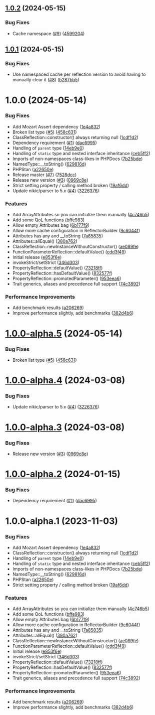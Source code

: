 ## [1.0.2](https://github.com/good-php/reflection/compare/v1.0.1...v1.0.2) (2024-05-15)


### Bug Fixes

* Cache namespace ([#9](https://github.com/good-php/reflection/issues/9)) ([4599204](https://github.com/good-php/reflection/commit/45992046c2a469f99de4d5ca8e648e718b9af480))

## [1.0.1](https://github.com/good-php/reflection/compare/v1.0.0...v1.0.1) (2024-05-15)


### Bug Fixes

* Use namespaced cache per reflection version to avoid having to manually clear it ([#8](https://github.com/good-php/reflection/issues/8)) ([b287bb5](https://github.com/good-php/reflection/commit/b287bb5018aff7d8ac3e1a378dac9e598957eb27))

# 1.0.0 (2024-05-14)


### Bug Fixes

* Add Mozart Assert dependency ([1e4a832](https://github.com/good-php/reflection/commit/1e4a83293306e4d6b53ea3a49cb0fcd78844dc0b))
* Broken list type ([#5](https://github.com/good-php/reflection/issues/5)) ([458c631](https://github.com/good-php/reflection/commit/458c631173bbe6a49e8fe9fbcde13a854a10108b))
* ClassReflection::constructor() always returning null ([1cdf1d2](https://github.com/good-php/reflection/commit/1cdf1d2e13d461be23cb8f5e856c37cea52a19e9))
* Dependency requirement ([#1](https://github.com/good-php/reflection/issues/1)) ([dac6995](https://github.com/good-php/reflection/commit/dac6995bde28956dddb8f4e00d130a0653aca6b5))
* Handling of `parent` type ([14eb9e0](https://github.com/good-php/reflection/commit/14eb9e0a1c4286b68be1a50c649532682f2690f8))
* Handling of `static` type and nested interface inheritance ([ceb5ff2](https://github.com/good-php/reflection/commit/ceb5ff2233f872d1af60fa5ea8b9004ededeba09))
* Imports of non-namespaces class-likes in PHPDocs ([7b25bde](https://github.com/good-php/reflection/commit/7b25bded98f1a4d93f86f226b4a3925f5407a8fe))
* NamedType::__toString() ([629816d](https://github.com/good-php/reflection/commit/629816dbbd65492f1805f9a7dfdd1f2b9ffa92dc))
* PHPStan ([a22650e](https://github.com/good-php/reflection/commit/a22650e0e4dacc918038b16e09b825f08bb500f6))
* Release master ([#7](https://github.com/good-php/reflection/issues/7)) ([7528dcc](https://github.com/good-php/reflection/commit/7528dccebfd2be998f24dda3421d5002d528df24))
* Release new version ([#3](https://github.com/good-php/reflection/issues/3)) ([0969c8e](https://github.com/good-php/reflection/commit/0969c8e44e338f680ca70a04fa09fba322b008f2))
* Strict setting property / calling method broken ([19af6dd](https://github.com/good-php/reflection/commit/19af6dd6c3109cf003026432a596699e4292241a))
* Update nikic/parser to 5.x ([#4](https://github.com/good-php/reflection/issues/4)) ([3226376](https://github.com/good-php/reflection/commit/3226376d071af03e5a3728df3f2f3778c984c3f4))


### Features

* Add ArrayAttributes so you can initialize them manually ([4c746b5](https://github.com/good-php/reflection/commit/4c746b599f60f6f0f7eea2b9cd7140f2d624fc1d))
* Add some QoL functions ([bffe983](https://github.com/good-php/reflection/commit/bffe983c113d6ade8f7008b729b8091a0da09822))
* Allow empty Attributes bag ([6b177f9](https://github.com/good-php/reflection/commit/6b177f94753b817ed163cc6cdb914597c9f70cce))
* Allow more cache configuration in ReflectorBuilder ([9c6044f](https://github.com/good-php/reflection/commit/9c6044f2edee7a837a6c71cc9d1c5a3a7ab619e2))
* Attributes has any and __toString ([7a85835](https://github.com/good-php/reflection/commit/7a85835a896dd384157df3c8f99aa7c3f09ce4ba))
* Attributes::allEqual() ([380a762](https://github.com/good-php/reflection/commit/380a762aab9637ed4a414916575741021b376759))
* ClassReflection::newInstanceWithoutConstructor() ([ae089fe](https://github.com/good-php/reflection/commit/ae089fed841d3fdda2c9d58ecdd2e933df0786ac))
* FunctionParameterReflection::defaultValue() ([cdd3f49](https://github.com/good-php/reflection/commit/cdd3f491e6daf54c67c0f6a238e336e347a7bfb3))
* Initial release ([e853f6e](https://github.com/good-php/reflection/commit/e853f6ed5e548f83c630ecd001b5419e4a60cc37))
* invokeStrict/setStrict ([346d303](https://github.com/good-php/reflection/commit/346d3035c0b1db6807a72bb42b5e0f2a0e601996))
* PropertyReflection::defaultValue() ([73218ff](https://github.com/good-php/reflection/commit/73218ffa98ebc92ca9fe2f21b41eece29e2a43fc))
* PropertyReflection::hasDefaultValue() ([832577f](https://github.com/good-php/reflection/commit/832577fac9078c2a63fe086114a62cf993eb412e))
* PropertyReflection::promotedParameter() ([953eea6](https://github.com/good-php/reflection/commit/953eea65c1cc9a4e70331fb8698c7b5991fb3bd0))
* Trait generics, aliases and precedence full support ([74c3892](https://github.com/good-php/reflection/commit/74c38920f7f78b18aea8665c53859554c0ecb8dc))


### Performance Improvements

* Add benchmark results ([a206269](https://github.com/good-php/reflection/commit/a206269e4c8f9fdde74ebcaa1e9a75696ccf4339))
* Improve performance slightly, add benchmarks ([382d4b6](https://github.com/good-php/reflection/commit/382d4b6fdc711cc073b8a33f8bcad71b24ac6b3d))

# [1.0.0-alpha.5](https://github.com/good-php/reflection/compare/v1.0.0-alpha.4...v1.0.0-alpha.5) (2024-05-14)


### Bug Fixes

* Broken list type ([#5](https://github.com/good-php/reflection/issues/5)) ([458c631](https://github.com/good-php/reflection/commit/458c631173bbe6a49e8fe9fbcde13a854a10108b))

# [1.0.0-alpha.4](https://github.com/good-php/reflection/compare/v1.0.0-alpha.3...v1.0.0-alpha.4) (2024-03-08)


### Bug Fixes

* Update nikic/parser to 5.x ([#4](https://github.com/good-php/reflection/issues/4)) ([3226376](https://github.com/good-php/reflection/commit/3226376d071af03e5a3728df3f2f3778c984c3f4))

# [1.0.0-alpha.3](https://github.com/good-php/reflection/compare/v1.0.0-alpha.2...v1.0.0-alpha.3) (2024-03-08)


### Bug Fixes

* Release new version ([#3](https://github.com/good-php/reflection/issues/3)) ([0969c8e](https://github.com/good-php/reflection/commit/0969c8e44e338f680ca70a04fa09fba322b008f2))

# [1.0.0-alpha.2](https://github.com/good-php/reflection/compare/v1.0.0-alpha.1...v1.0.0-alpha.2) (2024-01-15)


### Bug Fixes

* Dependency requirement ([#1](https://github.com/good-php/reflection/issues/1)) ([dac6995](https://github.com/good-php/reflection/commit/dac6995bde28956dddb8f4e00d130a0653aca6b5))

# 1.0.0-alpha.1 (2023-11-03)


### Bug Fixes

* Add Mozart Assert dependency ([1e4a832](https://github.com/good-php/reflection/commit/1e4a83293306e4d6b53ea3a49cb0fcd78844dc0b))
* ClassReflection::constructor() always returning null ([1cdf1d2](https://github.com/good-php/reflection/commit/1cdf1d2e13d461be23cb8f5e856c37cea52a19e9))
* Handling of `parent` type ([14eb9e0](https://github.com/good-php/reflection/commit/14eb9e0a1c4286b68be1a50c649532682f2690f8))
* Handling of `static` type and nested interface inheritance ([ceb5ff2](https://github.com/good-php/reflection/commit/ceb5ff2233f872d1af60fa5ea8b9004ededeba09))
* Imports of non-namespaces class-likes in PHPDocs ([7b25bde](https://github.com/good-php/reflection/commit/7b25bded98f1a4d93f86f226b4a3925f5407a8fe))
* NamedType::__toString() ([629816d](https://github.com/good-php/reflection/commit/629816dbbd65492f1805f9a7dfdd1f2b9ffa92dc))
* PHPStan ([a22650e](https://github.com/good-php/reflection/commit/a22650e0e4dacc918038b16e09b825f08bb500f6))
* Strict setting property / calling method broken ([19af6dd](https://github.com/good-php/reflection/commit/19af6dd6c3109cf003026432a596699e4292241a))


### Features

* Add ArrayAttributes so you can initialize them manually ([4c746b5](https://github.com/good-php/reflection/commit/4c746b599f60f6f0f7eea2b9cd7140f2d624fc1d))
* Add some QoL functions ([bffe983](https://github.com/good-php/reflection/commit/bffe983c113d6ade8f7008b729b8091a0da09822))
* Allow empty Attributes bag ([6b177f9](https://github.com/good-php/reflection/commit/6b177f94753b817ed163cc6cdb914597c9f70cce))
* Allow more cache configuration in ReflectorBuilder ([9c6044f](https://github.com/good-php/reflection/commit/9c6044f2edee7a837a6c71cc9d1c5a3a7ab619e2))
* Attributes has any and __toString ([7a85835](https://github.com/good-php/reflection/commit/7a85835a896dd384157df3c8f99aa7c3f09ce4ba))
* Attributes::allEqual() ([380a762](https://github.com/good-php/reflection/commit/380a762aab9637ed4a414916575741021b376759))
* ClassReflection::newInstanceWithoutConstructor() ([ae089fe](https://github.com/good-php/reflection/commit/ae089fed841d3fdda2c9d58ecdd2e933df0786ac))
* FunctionParameterReflection::defaultValue() ([cdd3f49](https://github.com/good-php/reflection/commit/cdd3f491e6daf54c67c0f6a238e336e347a7bfb3))
* Initial release ([e853f6e](https://github.com/good-php/reflection/commit/e853f6ed5e548f83c630ecd001b5419e4a60cc37))
* invokeStrict/setStrict ([346d303](https://github.com/good-php/reflection/commit/346d3035c0b1db6807a72bb42b5e0f2a0e601996))
* PropertyReflection::defaultValue() ([73218ff](https://github.com/good-php/reflection/commit/73218ffa98ebc92ca9fe2f21b41eece29e2a43fc))
* PropertyReflection::hasDefaultValue() ([832577f](https://github.com/good-php/reflection/commit/832577fac9078c2a63fe086114a62cf993eb412e))
* PropertyReflection::promotedParameter() ([953eea6](https://github.com/good-php/reflection/commit/953eea65c1cc9a4e70331fb8698c7b5991fb3bd0))
* Trait generics, aliases and precedence full support ([74c3892](https://github.com/good-php/reflection/commit/74c38920f7f78b18aea8665c53859554c0ecb8dc))


### Performance Improvements

* Add benchmark results ([a206269](https://github.com/good-php/reflection/commit/a206269e4c8f9fdde74ebcaa1e9a75696ccf4339))
* Improve performance slightly, add benchmarks ([382d4b6](https://github.com/good-php/reflection/commit/382d4b6fdc711cc073b8a33f8bcad71b24ac6b3d))
